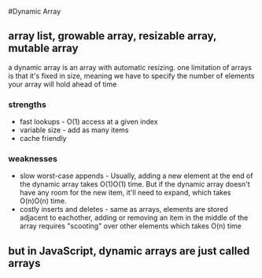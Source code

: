 #Dynamic Array

## array list, growable array, resizable array, mutable array

a dynamic array is an array with automatic resizing. one limitation of arrays is that it's fixed in size, meaning we have to specify the number of elements your array will hold ahead of time

### strengths 
- fast lookups - O(1) access at a given index
- variable size - add as many items
- cache friendly

### weaknesses
- slow worst-case appends - Usually, adding a new element at the end of the dynamic array takes O(1)O(1) time. But if the dynamic array doesn't have any room for the new item, it'll need to expand, which takes O(n)O(n) time.
- costly inserts and deletes - same as arrays, elements are stored adjacent to eachother, adding or removing an item in the middle of the array requires "scooting" over other elements which takes O(n) time


## but in JavaScript, dynamic arrays are just called arrays